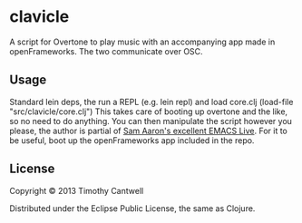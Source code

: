 # clavicle

A script for Overtone to play music with an accompanying app made in openFrameworks. The two communicate over OSC.

## Usage

Standard lein deps, the run a REPL (e.g. lein repl) and load core.clj (load-file "src/clavicle/core.clj")
This takes care of booting up overtone and the like, so no need to do anything. You can then manipulate
the script however you please, the author is partial of [Sam Aaron's excellent EMACS Live](http://overtone.github.io/emacs-live/).
For it to be useful, boot up the openFrameworks app included in the repo.

## License

Copyright © 2013 Timothy Cantwell

Distributed under the Eclipse Public License, the same as Clojure.
